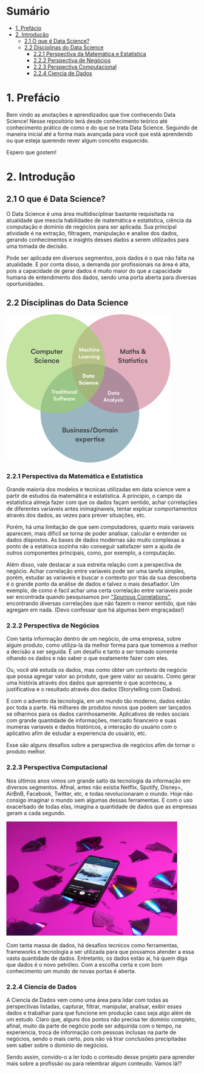 # Sumário

<ul>
    <li>
        <a href="#introducao">1. Prefácio</a>
    </li>
    <li>
        <a href="#introducao">2. Introdução</a>
        <ul>
            <li>
                <a href="#data_science">2.1 O que é Data Science?</a>
            </li>
            <li>
                <a href="#disciplines">2.2 Disciplinas do Data Science</a>
                <ul>
                    <li>
                        <a href="#discipline_1">2.2.1 Perspectiva da Matemática e Estatistica</a>
                    </li>
                    <li>
                        <a href="#discipline_2">2.2.2 Perspectiva de Negócios</a>
                    </li>
                    <li>
                        <a href="#discipline_3">2.2.3 Perspectiva Computacional</a>
                    </li>
                    <li>
                        <a href="#discipline_4">2.2.4 Ciencia de Dados</a>
                    </li>
                </ul>
            </li>
        </ul>
    </li>
</ul>


<h1 id="introducao">1. Prefácio</h1>

Bem vindo as anotações e aprendizados que tive conhecendo Data Science! Nesse repositório terá desde conhecimento teórico até conhecimento prático de como e do que se trata Data Science. Seguindo de maneira inicial até a forma mais avançada para você que está aprendendo ou que esteja querendo rever algum conceito esquecido.

Espero que gostem!

<h1 id="introducao">2. Introdução</h1>

<h2 id="data_science">2.1 O que é Data Science?</h2>

O Data Science é uma área multidisciplinar bastante requisitada na atualidade que mescla habilidades de matemática e estatistica, ciência da computação e dominio de negócios para ser aplicada. Sua principal atividade é na extração, filtragem, manipulação e analise dos dados, gerando conhecimentos e insights desses dados a serem utilizados para uma tomada de decisão.

Pode ser aplicada em diversos segmentos, pois dados é o que não falta na atualidade. E por conta disso, a demanda por profissionais na área é alta, pois a capacidade de gerar dados é muito maior do que a capacidade humana de entendimento dos dados, sendo uma porta aberta para diversas oportunidades. 

<h2 id="disciplines">2.2 Disciplinas do Data Science</h2>

<img src="./images/image1.png" style="background-color: white;" alt="Relacionamento entre as disciplinas"></img>

<h3 id="discipline_1">2.2.1 Perspectiva da Matemática e Estatistica</h3>

Grande maioria dos modelos e tecnicas utilizadas em data science vem a partir de estudos da matemática e estatistica. A principio, o campo da estatistica almeja fazer com que os dados façam sentido, achar correlações de diferentes variaveis antes inimaginaveis, tentar explicar comportamentos através dos dados, as vezes para prever situações, etc.

Porém, há uma limitação de que sem computadores, quanto mais variaveis aparecem, mais dificil se torna de poder analisar, calcular e entender os dados dispostos. As bases de dados modernas são muito complexas a ponto de a estátisca sozinha não conseguir satisfazer sem a ajuda de outros componentes principais, como, por exemplo, a computação. 

Além disso, vale destacar a sua estreita relação com a perspectiva de negócio. Achar correlação entre variaveis pode ser uma tarefa simples, porém, estudar as variaveis e buscar o contexto por trás da sua descoberta é o grande ponto da análise de dados e talvez o mais desafiador. Um exemplo, de como é facil achar uma certa correlação entre variaveis pode ser encontrada quando pesquisamos por <a href="https://www.tylervigen.com/spurious-correlations">"Spurious Correlations"</a>, encontrando diversas correlações que não fazem o menor sentido, que não agregam em nada. (Devo confessar que há algumas bem engraçadas!)

<h3 id="discipline_2">2.2.2 Perspectiva de Negócios</h3>

Com tanta informação dentro de um negócio, de uma empresa, sobre algum produto, como utiliza-la da melhor forma para que tomemos a melhor a decisão a ser seguida. É um desafio e tanto a ser tomado somente olhando os dados e não saber o que exatamente fazer com eles. 

Ou, você até estuda os dados, mas como obter um contexto de negócio que possa agregar valor ao produto, que gere valor ao usuário. Como gerar uma história através dos dados que apresente o que aconteceu, a justificativa e o resultado através dos dados (Storytelling com Dados). 

E com o advento da tecnologia, em um mundo tão moderno, dados estão por toda a parte. Há milhares de produtos novos que podem ser lançados se olharmos para os dados carinhosamente. Aplicativos de redes sociais com grande quantidade de informações, mercado financeiro e suas inumeras variaveis e dados históricos, a interação do usuário com o aplicativo afim de estudar a experiencia do usuário, etc.

Esse são alguns desafios sobre a perspectiva de negócios afim de tornar o produto melhor.

<h3 id="discipline_3">2.2.3 Perspectiva Computacional</h3> 

Nos últimos anos vimos um grande salto da tecnologia da informação em diversos segmentos. Afinal, antes não existia Netflix, Spotify, Disney+, AirBnB, Facebook, Twitter, etc, e todas revolucionaram o mundo. Hoje não consigo imaginar o mundo sem algumas dessas ferramentas. E com o uso exacerbado de todas elas, imagina a quantidade de dados que as empresas geram a cada segundo.

<img src="./images/image2.jpg" alt="Novas tecnologias substitui as antigas" style="height: 300px"></img>

Com tanta massa de dados, há desafios tecnicos como ferramentas, frameworks e tecnologia a ser utilizada para que possamos atender a essa vasta quantidade de dados. Entretanto, os dados estão ai, há quem diga que dados é o novo petróleo. Com a escolha certa e com bom conhecimento um mundo de novas portas é aberta.

<h3 id="discipline_4">2.2.4 Ciencia de Dados</h3>

A Ciencia de Dados vem como uma área para lidar com todas as perspectivas listadas, capturar, filtrar, manipular, analisar, exibir esses dados e trabalhar para que funcione em produção caso seja algo além de um estudo. Claro que, alguns dos pontos não precisa ter dominio completo, afinal, muito da parte de negócio pode ser adquirida com o tempo, na experiencia, troca de informação com pessoas inclusas na parte de negócios, sendo o mais certo, pois não vá tirar conclusões precipitadas sem saber sobre o dominio de negócios.

Sendo assim, convido-o a ler todo o conteudo desse projeto para aprender mais sobre a profissão ou para relembrar algum conteudo. Vamos lá!?
